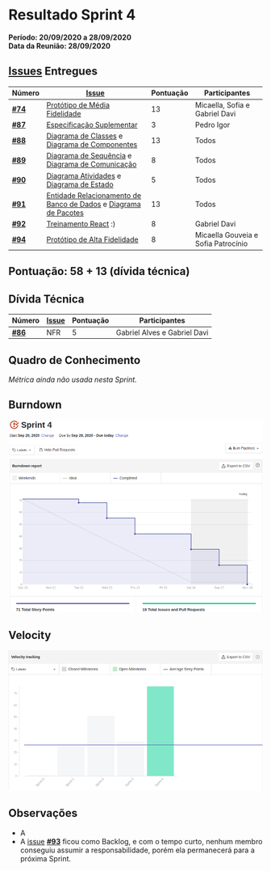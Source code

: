 # Resultado Sprint 4
**Período: 20/09/2020 a 28/09/2020**<br>
**Data da Reunião: 28/09/2020**

## [Issues](Modeling/objeto?id=Issue) Entregues

| Número | [Issue](Modeling/objeto?id=Issue) | Pontuação | Participantes |
|--------|-----------------------------------|-----------|---------------|
| [**#74**](https://github.com/UnBArqDsw/2020.1_G12_Stock/issues/74) | [Protótipo de Média Fidelidade](Product/PrototipoMedia.md) | 13 | Micaella, Sofia e Gabriel Davi |
| [**#87**](https://github.com/UnBArqDsw/2020.1_G12_Stock/issues/87) | [Especificação Suplementar](Modeling/EspecificacaoSuplementar.md) | 3 | Pedro Igor |
| [**#88**](https://github.com/UnBArqDsw/2020.1_G12_Stock/issues/88) | [Diagrama de Classes](Modeling/Diagrams/Classes.md) e [Diagrama de Componentes](Modeling/Diagrams/Componentes.md) | 13 | Todos |
| [**#89**](https://github.com/UnBArqDsw/2020.1_G12_Stock/issues/89) | [Diagrama de Sequência](Modeling/Diagrams/Sequencia) e [Diagrama de Comunicação](Modeling/Diagrams/Comunicacao.md) | 8 | Todos |
| [**#90**](https://github.com/UnBArqDsw/2020.1_G12_Stock/issues/90) | [Diagrama Atividades](Modeling/Diagrams/Atividades) e [Diagrama de Estado](Modeling/Diagrams/Estado) | 5 | Todos |
| [**#91**](https://github.com/UnBArqDsw/2020.1_G12_Stock/issues/74) | [Entidade Relacionamento de Banco de Dados](Modeling/Diagrams/EntidadeRelacionamento.md) e [Diagrama de Pacotes](Modeling/Diagrams/Pacotes.md) | 13 | Todos |
| [**#92**](https://github.com/UnBArqDsw/2020.1_G12_Stock/issues/92) | [Treinamento React](Project/Omnistock) :) | 8 | Gabriel Davi |
| [**#94**](https://github.com/UnBArqDsw/2020.1_G12_Stock/issues/94) | [Protótipo de Alta Fidelidade](Product/PrototipoAlta.md) | 8 | Micaella Gouveia e Sofia Patrocínio |


## Pontuação:  58 + 13 (dívida técnica)

## Dívida Técnica
| Número | [Issue](Modeling/objeto?id=Issue) | Pontuação | Participantes |
|--------|-----------------------------------|-----------|---------------|
| [**#86**](https://github.com/UnBArqDsw/2020.1_G12_Stock/issues/86) | NFR | 5 | Gabriel Alves e Gabriel Davi |



## Quadro de Conhecimento
*Métrica ainda não usada nesta Sprint.*

## Burndown
![burndown 4](../../assets/img/Sprints/metricas/burndownS4.png)

## Velocity
![velocity 4](../../assets/img/Sprints/metricas/velocityS4.png)

## Observações
* A
* A [issue](Modeling/objeto?id=Issue) [**#93**](https://github.com/UnBArqDsw/2020.1_G12_Stock/issues/93) ficou como Backlog, e com o tempo curto, nenhum membro conseguiu assumir a responsabilidade, porém ela permanecerá para a próxima Sprint.

